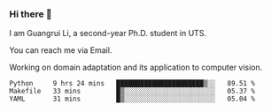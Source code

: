 ### Hi there 👋

<!--
**Solacex/Solacex** is a ✨ _special_ ✨ repository because its `README.md` (this file) appears on your GitHub profile.

Here are some ideas to get you started:

- 🔭 I’m currently working on ...
- 🌱 I’m currently learning ...
- 👯 I’m looking to collaborate on ...
- 🤔 I’m looking for help with ...
- 💬 Ask me about ...
- 📫 How to reach me: ...
- 😄 Pronouns: ...
- ⚡ Fun fact: ...
-->
I am Guangrui Li, a second-year Ph.D. student in UTS.

You can reach me via Email.

Working on domain adaptation and its application to computer vision. 
<!--START_SECTION:waka-->
```text
Python     9 hrs 24 mins   ██████████████████████▒░░   89.51 % 
Makefile   33 mins         █▒░░░░░░░░░░░░░░░░░░░░░░░   05.37 % 
YAML       31 mins         █▒░░░░░░░░░░░░░░░░░░░░░░░   05.04 % 
```
<!--END_SECTION:waka-->
